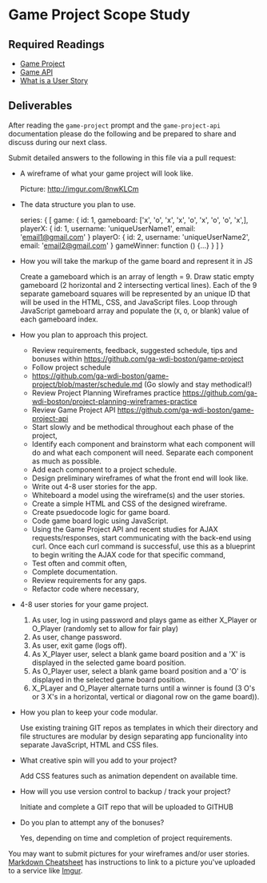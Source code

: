 # Game Project Scope Study

## Required Readings

-   [Game Project](https://github.com/ga-wdi-boston/game-project)
-   [Game API](https://github.com/ga-wdi-boston/game-project-api)
-   [What is a User Story](https://www.mountaingoatsoftware.com/agile/user-stories)

## Deliverables

After reading the `game-project` prompt and the `game-project-api` documentation
please do the following and be prepared to share and discuss during our next
class.

Submit detailed answers to the following in this file via a pull request:

-   A wireframe of what your game project will look like.

    Picture:  http://imgur.com/8nwKLCm

-   The data structure you plan to use.

    series: {
      [
      game: {
        id: 1,
        gameboard: ['x', 'o', 'x', 'x', 'o', 'x', 'o', 'o', 'x',],
        playerX: {
          id: 1,
          username: 'uniqueUserName1',
          email: 'email1@gmail.com'
        }
        playerO: {
          id: 2,
          username: 'uniqueUserName2',
          email: 'email2@gmail.com'
        }
        gameWinner: function () {...}
      }
      ]
    }

-   How you will take the markup of the game board and represent it in JS

    Create a gameboard which is an array of length = 9.  Draw static empty
    gameboard (2 horizontal and 2 intersecting vertical lines).  Each of the
    9 separate gameboard squares will be represented by an unique ID that will
    be used in the HTML, CSS, and JavaScript files.  Loop through JavaScript
    gameboard array and populate the (`X`, `O`, or blank) value of each
    gameboard index.

-   How you plan to approach this project.

    - Review requirements, feedback, suggested schedule, tips and bonuses within
      https://github.com/ga-wdi-boston/game-project
    - Follow project schedule
    - https://github.com/ga-wdi-boston/game-project/blob/master/schedule.md
      (Go slowly and stay methodical!)
    - Review Project Planning Wireframes practice
      https://github.com/ga-wdi-boston/project-planning-wireframes-practice
    - Review Game Project API
      https://github.com/ga-wdi-boston/game-project-api
    - Start slowly and be methodical throughout each phase of the project,
    - Identify each component and brainstorm what each component will do and what
      each component will need.  Separate each component as much as possible.
    - Add each component to a project schedule.
    - Design preliminary wireframes of what the front end will look like.
    - Write out 4-8 user stories for the app.
    - Whiteboard a model using the wireframe(s) and the user stories.
    - Create a simple HTML and CSS of the designed wireframe.
    - Create psuedocode logic for game board.
    - Code game board logic using JavaScript.
    - Using the Game Project API and recent studies for AJAX requests/responses,
      start communicating with the back-end using curl.   Once each curl command
      is successful, use this as a blueprint to begin writing the AJAX code for
      that specific command,
    - Test often and commit often,
    - Complete documentation.
    - Review requirements for any gaps.
    - Refactor code where necessary,


-   4-8 user stories for your game project.

    1. As user, log in using password and plays game as either X_Player or O_Player
        (randomly set to allow for fair play)
    2. As user, change password.
    3. As user, exit game (logs off).
    4. As X_Player user, select a blank game board position and a 'X' is displayed
        in the selected game board position.
    5. As O_Player user, select a blank game board position and a 'O' is displayed
        in the selected game board position.
    6. X_PLayer and O_Player alternate turns until a winner is found (3 O's or
        3 X's in a horizontal, vertical or diagonal row on the game board)).

-   How you plan to keep your code modular.

    Use existing training GIT repos as templates in which their directory and
    file structures are modular by design separating app funcionality into
    separate JavaScript, HTML and CSS files.

-   What creative spin will you add to your project?

    Add CSS features such as animation dependent on available time.

-   How will you use version control to backup / track your project?

    Initiate and complete a GIT repo that will be uploaded to GITHUB

-   Do you plan to attempt any of the bonuses?

    Yes, depending on time and completion of project requirements.

You may want to submit pictures for your wireframes and/or user stories.
[Markdown Cheatsheet](https://github.com/adam-p/markdown-here/wiki/Markdown-Cheatsheet)
has instructions to link to a picture you've uploaded to a service like [Imgur](http://imgur.com/).
